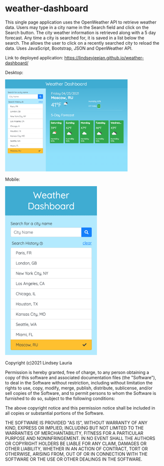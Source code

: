 # weather-dashboard
This single page application uses the OpenWeather API to retrieve weather data. Users may type in a city name in the Search field and click on the Search button. The city weather information is retrieved along with a 5 day forecast. Any time a city is searched for, it is saved in a list below the search. The allows the user to click on a recently searched city to reload the data. Uses JavaScript, Bootstrap, JSON and OpenWeather API.

Link to deployed application:
https://lindseyjeejan.github.io/weather-dashboard/

Desktop:

<img src="assets/images/desktop.png" width="400">

Mobile:

<img src="assets/images/mobile.png" width="300">

Copyright (c)2021 Lindsey Lauria

Permission is hereby granted, free of charge, to any person obtaining a copy
of this software and associated documentation files (the "Software"), to deal
in the Software without restriction, including without limitation the rights
to use, copy, modify, merge, publish, distribute, sublicense, and/or sell
copies of the Software, and to permit persons to whom the Software is
furnished to do so, subject to the following conditions:

The above copyright notice and this permission notice shall be included in all
copies or substantial portions of the Software.

THE SOFTWARE IS PROVIDED "AS IS", WITHOUT WARRANTY OF ANY KIND, EXPRESS OR
IMPLIED, INCLUDING BUT NOT LIMITED TO THE WARRANTIES OF MERCHANTABILITY,
FITNESS FOR A PARTICULAR PURPOSE AND NONINFRINGEMENT. IN NO EVENT SHALL THE
AUTHORS OR COPYRIGHT HOLDERS BE LIABLE FOR ANY CLAIM, DAMAGES OR OTHER
LIABILITY, WHETHER IN AN ACTION OF CONTRACT, TORT OR OTHERWISE, ARISING FROM,
OUT OF OR IN CONNECTION WITH THE SOFTWARE OR THE USE OR OTHER DEALINGS IN THE
SOFTWARE.
